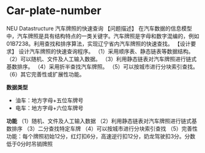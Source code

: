 # Car-plate-number
NEU Datastructure 
汽车牌照的快速查询
【问题描述】
在汽车数据的信息模型中，汽车牌照是具有结构特点的一类关键字。汽车牌照是字母和数字混编的，例如01B7238。利用查找和排序算法，实现辽宁省内汽车牌照的快速查找。
【设计要求】
设计汽车牌照的快速查询程序。
（1）采用顺序表、静态链表等数据结构。
（2）可以随机、文件及人工输入数据。
（3）利用静态链表对汽车牌照进行链式基数排序。
（4）采用折半查找汽车牌照。
（5）可以按城市进行分块索引查找。
（6）其它完善性或扩展性功能。

**数据类型**
- 油车：地方字母+五位车牌号
- 电车：地方字母+六位车牌号

**功能**
（1）随机、文件及人工输入数据
（2）利用静态链表对汽车牌照进行链式基数排序
（3）二分查找特定车牌
（4）可以按城市进行分块索引查找
（5）完善性功能：每个牌照初始12分，红灯扣6分，高速逆行扣12分，奶龙驾驶扣3分。分数低于0分时吊销牌照
